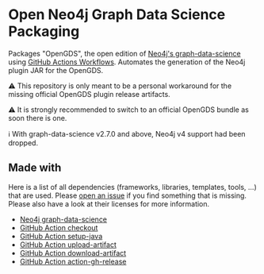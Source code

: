 # Open Neo4j Graph Data Science Packaging

Packages "OpenGDS", the open edition of [Neo4j's graph-data-science](https://github.com/neo4j/graph-data-science/tree/master#opengds) using [GitHub Actions Workflows](https://docs.github.com/en/actions/using-workflows/about-workflows). Automates the generation of the Neo4j plugin JAR for the OpenGDS.

:warning: This repository is only meant to be a personal workaround for the missing official OpenGDS plugin release artifacts.  

:warning: It is strongly recommended to switch to an official OpenGDS bundle as soon there is one.

:information_source: With graph-data-science v2.7.0 and above, Neo4j v4 support had been dropped.

## Made with

Here is a list of all dependencies (frameworks, libraries, templates, tools, ...) that are used. Please [open an issue](https://github.com/JohT/open-graph-data-science-packaging/issues/new/choose) if you find something that is missing. Please also have a look at their licenses for more information.

- [Neo4j graph-data-science](https://github.com/neo4j/graph-data-science/tree/master#opengds)
- [GitHub Action checkout](https://github.com/actions/checkout)
- [GitHub Action setup-java](https://github.com/actions/setup-java)
- [GitHub Action upload-artifact](https://github.com/actions/upload-artifact)
- [GitHub Action download-artifact](https://github.com/actions/download-artifact)
- [GitHub Action action-gh-release](https://github.com/softprops/action-gh-release)